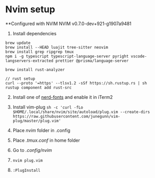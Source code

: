 # Nvim setup

**Configured with NVIM NVIM v0.7.0-dev+921-g1907a9481

1. Install dependencies
```
brew update
brew install --HEAD luajit tree-sitter neovim
brew install grep ripgrep tmux
npm i -g typescript typescript-language-server pyright vscode-langservers-extracted prettier @prisma/language-server

brew install rust-analyzer

// rust setup
curl --proto '=https' --tlsv1.2 -sSf https://sh.rustup.rs | sh
rustup component add rust-src
```

2. Install one of [nerd-fonts](https://www.nerdfonts.com/) and enable it in iTerm2

3. Install vim-plug `sh -c 'curl -fLo $HOME/.local/share/nvim/site/autoload/plug.vim --create-dirs https://raw.githubusercontent.com/junegunn/vim-plug/master/plug.vim'`

4. Place _nvim_ folder in .config

5. Place _.tmux.conf_ in home folder

6. Go to _.config/nvim_

7. `nvim plug.vim`

8. `:PlugInstall`

